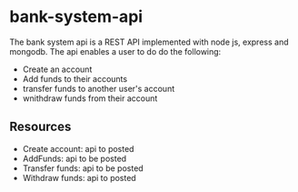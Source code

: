 # bank-system-api
The bank system api is a REST API implemented with node js, express and mongodb. The api enables a user to do do the following:
- Create an account
- Add funds to their accounts
- transfer funds to another user's account
- wnithdraw funds from their account

## Resources
- Create account: api to posted
- AddFunds: api to be posted
- Transfer funds: api to be posted
- Withdraw funds: api to posted
